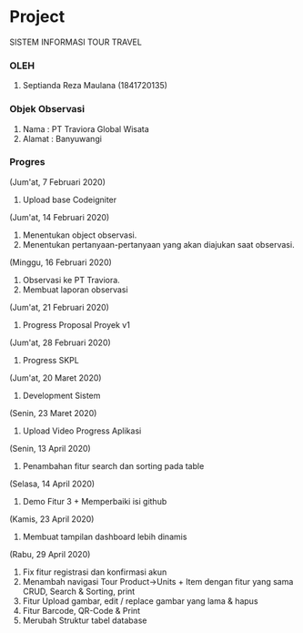 # Project
SISTEM INFORMASI TOUR TRAVEL

### OLEH ###
1. Septianda Reza Maulana (1841720135)

### Objek Observasi ###
1. Nama		: PT Traviora Global Wisata
2. Alamat	: Banyuwangi

### Progres ###
(Jum'at, 7 Februari 2020)
1. Upload base Codeigniter

(Jum'at, 14 Februari 2020)
1. Menentukan object observasi.
2. Menentukan pertanyaan-pertanyaan yang akan diajukan saat observasi.

(Minggu, 16 Februari 2020)
1. Observasi ke PT Traviora.
2. Membuat laporan observasi

(Jum'at, 21 Februari 2020)
1. Progress Proposal Proyek v1

(Jum'at, 28 Februari 2020)
1. Progress SKPL

(Jum'at, 20 Maret 2020)
1. Development Sistem

(Senin, 23 Maret 2020)
1. Upload Video Progress Aplikasi

(Senin, 13 April 2020)
1. Penambahan fitur search dan sorting pada table

(Selasa, 14 April 2020)
1. Demo Fitur 3 + Memperbaiki isi github

(Kamis, 23 April 2020)
1. Membuat tampilan dashboard lebih dinamis

(Rabu, 29 April 2020)
1. Fix fitur registrasi dan konfirmasi akun
2. Menambah navigasi Tour Product->Units + Item dengan fitur yang sama CRUD, Search & Sorting, print
3. Fitur Upload gambar, edit / replace gambar yang lama & hapus
4. Fitur Barcode, QR-Code & Print 
5. Merubah Struktur tabel database
